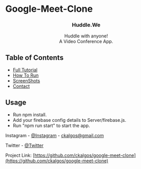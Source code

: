 # Google-Meet-Clone

<p align="center"> 
  <h3 align="center">Huddle.We</h3>

  <p align="center">
    Huddle with anyone!
    <br />  
     A Video Conference App.
    <br />
  </p>
</p>

<!-- TABLE OF CONTENTS -->

## Table of Contents

- [Full Tutorial](#tutorial)
- [How To Run](#usage)
- [ScreenShots](#demo)
- [Contact](#contact)

<!-- tutorial -->

## Usage

- Run npm install.
- Add your firebase config details to Server/firebase.js.
- Run "npm run start" to start the app.

<!-- Demo -->



Instagram - [@Instagram](https://www.instagram.com/ckalgos/) - ckalgos@gmail.com

Twitter - [@Twitter](https://twitter.com/AlgosCk)

Project Link: [https://github.com/ckalgos/google-meet-clone](https://github.com/ckalgos/google-meet-clone)
